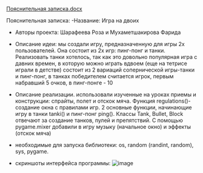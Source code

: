 [Пояснительная записка.docx](https://github.com/roza45/git_project1/files/10369237/default.docx)


Пояснительная записка:
-Название: Игра на двоих
- Авторы проекта: Шарафеева Роза и Мухаметшакирова Фарида
- Описание идеи: мы создали игру, предназначенную для игры 2х пользователей. Она состоит из 2х игр: пинг-понг и танки. Реализовать танки хотелось, так как это довольно популярная игра с давних времен, в которую можно играть вдвоем (еще на тетрисе играли в детстве)
состоит из 2 вариаций сопернической игры-танки и пинг-понг, в танках победителем считается игрок, первым набравший 5 очков, в пинг-понге - 10
- Описание реализации. использовали изученные на уроках приемы и конструкции: спрайты, полет и отскок мяча. Функция regulations()-создание окна с правилами игр. 2 основные функции, начинающие игру в танки tanki() и  пинг-понг ping(). Классы Tank, Bullet, Block отвечают за создание танков, пулей и препятствий.
С помощью pygame.mixer  добавили  в игру музыку (начальное окно) и эффекты (отскок мяча)

- необходимые для запуска библиотеки: os, random (randint, random), sys, pygame.

- скриншоты интерфейса программы:
![image](https://user-images.githubusercontent.com/118614616/211344031-55e8dcd8-f8a7-427d-8590-f36262801052.png)
